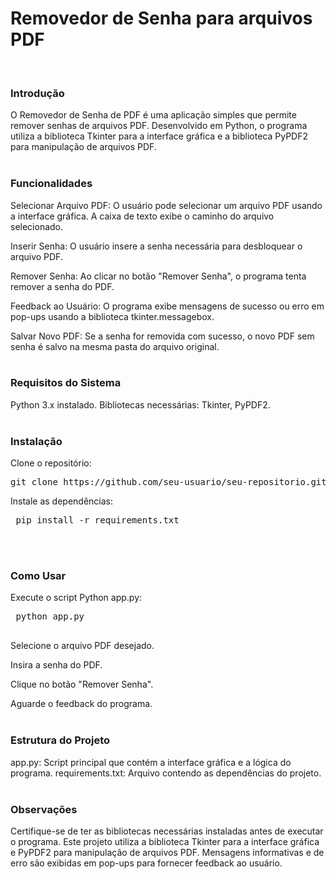 # Removedor de Senha para arquivos PDF
<br>

### Introdução
O Removedor de Senha de PDF é uma aplicação simples que permite remover senhas de arquivos PDF. Desenvolvido em Python, o programa utiliza a biblioteca Tkinter para a interface gráfica e a biblioteca PyPDF2 para manipulação de arquivos PDF.
<br><br>

### Funcionalidades
Selecionar Arquivo PDF:
O usuário pode selecionar um arquivo PDF usando a interface gráfica.
A caixa de texto exibe o caminho do arquivo selecionado.

Inserir Senha:
O usuário insere a senha necessária para desbloquear o arquivo PDF.

Remover Senha:
Ao clicar no botão "Remover Senha", o programa tenta remover a senha do PDF.

Feedback ao Usuário:
O programa exibe mensagens de sucesso ou erro em pop-ups usando a biblioteca tkinter.messagebox.

Salvar Novo PDF:
Se a senha for removida com sucesso, o novo PDF sem senha é salvo na mesma pasta do arquivo original.
<br><br>

### Requisitos do Sistema
Python 3.x instalado.
Bibliotecas necessárias: Tkinter, PyPDF2.
<br><br>

### Instalação
Clone o repositório:
<pre>
git clone https://github.com/seu-usuario/seu-repositorio.git
</pre>

Instale as dependências:
<pre>
 pip install -r requirements.txt
</pre>
<br><br>

### Como Usar
Execute o script Python app.py:
<pre>
 python app.py
 </pre>

Selecione o arquivo PDF desejado.

Insira a senha do PDF.

Clique no botão "Remover Senha".

Aguarde o feedback do programa.
<br><br>

### Estrutura do Projeto
app.py: Script principal que contém a interface gráfica e a lógica do programa.
requirements.txt: Arquivo contendo as dependências do projeto.
<br><br>

### Observações
Certifique-se de ter as bibliotecas necessárias instaladas antes de executar o programa.
Este projeto utiliza a biblioteca Tkinter para a interface gráfica e PyPDF2 para manipulação de arquivos PDF.
Mensagens informativas e de erro são exibidas em pop-ups para fornecer feedback ao usuário.
